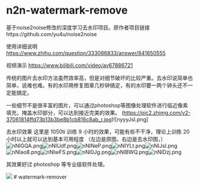 # n2n-watermark-remove
基于noise2noise修改的深度学习去水印项目。原作者项目链接https://github.com/yu4u/noise2noise

使用详细说明
https://www.zhihu.com/question/333086833/answer/841650555

视频演示 https://www.bilibili.com/video/av67886721

传统的图片去水印方法虽然效率高，但是对细节破坏的比较严重。去水印说简单也简单，说难也难。有的水印用修复图章几秒钟搞定，有的水印要一两个钟头还不一定能搞定。

一些细节不是很丰富的图片，可以通过photoshop等图像处理软件进行临近像素填充，掩盖水印部分，可以达到接近完美的效果。
(https://pic2.zhimg.com/v2-37061814ffd73b13b3be8b1cb816c8ab_r.jpg)![nyyyJsI.png]


去水印效果
这里是 1050ti 训练 9 小时的效果，可能有些不干净，理论上训练 20 小时以上就可以达到基本可用程度 （左边是原图，右边是去水印图，） ![nNIGQA.png](https://s2.ax1x.com/2019/09/10/nNIGQA.png)![nNIUdf.png](https://s2.ax1x.com/2019/09/10/nNIUdf.png)![nNINeP.png](https://s2.ax1x.com/2019/09/10/nNINeP.png)![nNIYLt.png](https://s2.ax1x.com/2019/09/10/nNIYLt.png)![nNIJsI.png](https://s2.ax1x.com/2019/09/10/nNIJsI.png)![nNIao8.png](https://s2.ax1x.com/2019/09/10/nNIao8.png)![nNIwFS.png](https://s2.ax1x.com/2019/09/10/nNIwFS.png)![nNI0Jg.png](https://s2.ax1x.com/2019/09/10/nNI0Jg.png)![nNIBWQ.png](https://s2.ax1x.com/2019/09/10/nNIBWQ.png)![nNIDzj.png](https://s2.ax1x.com/2019/09/10/nNIDzj.png)

其效果好过 photoshop 等专业级软件处理。

![](https://pic4.zhimg.com/v2-f2996de63636a0c5ee97c6ff5218ed7f_b.png)
#   w a t e r m a r k - r e m o v e r  
 